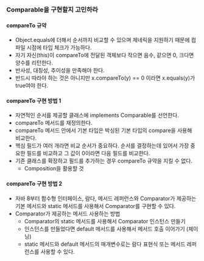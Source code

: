 ### Comparable을 구현할지 고민하라

#### compareTo 규약

- Object.equals에 더해서 순서까지 비교할 수 있으며 제네릭을 지원하기 때문에 컴파일 시점에 타입 체크가 가능하다.
- 자기 자신(this)이 compareTo에 전달된 객체보다 작으면 음수, 같으면 0, 크다면 양수를 리턴한다.
- 반사성, 대칭성, 추이성을 만족해야 한다.
- 반드시 따라야 하는 것은 아니지만 x.compareTo(y) == 0 이라면 x.equals(y)가 true여야 한다.

#### compareTo 구현 방법 1

- 자연적인 순서를 제공할 클래스에 implements Comparable<T>를 선언한다.
- compareTo 메서드를 재정의한다.
- compareTo 메서드 안에서 기본 타입은 박싱된 기본 타입의 compare을 사용해 비교한다.
- 핵심 필드가 여러 개라면 비교 순서가 중요하다. 순서를 결정하는데 있어서 가장 중요한 필드를 비교하고 그 값이 0이라면 다음 필드를 비교한다.
- 기존 클래스를 확장하고 필드를 추가하는 경우 compareTo 규약을 지킬 수 없다.
  - Composition을 활용할 것

#### compareTo 구현 방법 2

- 자바 8부터 함수형 인터페이스, 람다, 메서드 레퍼런스와 Comparator가 제공하는 기본 메서드와 static 메서드를 사용해서 Comparator를 구현할 수 있다.
- Comparator가 제공하는 메서드 사용하는 방법
  - Comparator의 static 메서드를 사용해서 Comparator 인스턴스 만들기
  - 인스턴스를 만들었다면 default 메서드를 사용해서 메서드 호출 이어가기 (체이닝)
  - static 메서드와 default 메서드의 매개변수로는 람다 표현식 또는 메서드 레퍼런스를 사용할 수 있다.

